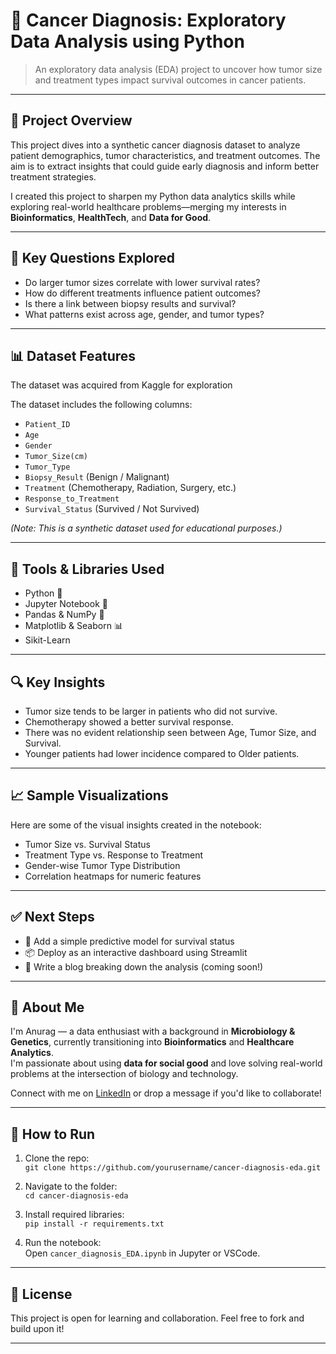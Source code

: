 # 🧬 Cancer Diagnosis: Exploratory Data Analysis using Python

> An exploratory data analysis (EDA) project to uncover how tumor size and treatment types impact survival outcomes in cancer patients.

---

## 📌 Project Overview

This project dives into a synthetic cancer diagnosis dataset to analyze patient demographics, tumor characteristics, and treatment outcomes. The aim is to extract insights that could guide early diagnosis and inform better treatment strategies.

I created this project to sharpen my Python data analytics skills while exploring real-world healthcare problems—merging my interests in **Bioinformatics**, **HealthTech**, and **Data for Good**.

---

## 🧠 Key Questions Explored

- Do larger tumor sizes correlate with lower survival rates?
- How do different treatments influence patient outcomes?
- Is there a link between biopsy results and survival?
- What patterns exist across age, gender, and tumor types?    

---

## 📊 Dataset Features
The dataset was acquired from Kaggle for exploration

The dataset includes the following columns:

- `Patient_ID`
- `Age`
- `Gender`
- `Tumor_Size(cm)`
- `Tumor_Type`
- `Biopsy_Result` (Benign / Malignant)
- `Treatment` (Chemotherapy, Radiation, Surgery, etc.)
- `Response_to_Treatment`
- `Survival_Status` (Survived / Not Survived)

*(Note: This is a synthetic dataset used for educational purposes.)*

---

## 🧪 Tools & Libraries Used

- Python 🐍
- Jupyter Notebook 📓
- Pandas & NumPy 🧮
- Matplotlib & Seaborn 📊
- Sikit-Learn

---

## 🔍 Key Insights

- Tumor size tends to be larger in patients who did not survive.
- Chemotherapy showed a better survival response.
- There was no evident relationship seen between Age, Tumor Size, and Survival.
- Younger patients had lower incidence compared to Older patients.

---

## 📈 Sample Visualizations

Here are some of the visual insights created in the notebook:

- Tumor Size vs. Survival Status
- Treatment Type vs. Response to Treatment
- Gender-wise Tumor Type Distribution
- Correlation heatmaps for numeric features

---

## ✅ Next Steps

- 🔮 Add a simple predictive model for survival status
- 📦 Deploy as an interactive dashboard using Streamlit
- 🧠 Write a blog breaking down the analysis (coming soon!)

---

## 👤 About Me

I'm Anurag — a data enthusiast with a background in **Microbiology & Genetics**, currently transitioning into **Bioinformatics** and **Healthcare Analytics**.  
I'm passionate about using **data for social good** and love solving real-world problems at the intersection of biology and technology.

Connect with me on [LinkedIn](www.linkedin.com/in/anurag-shr) or drop a message if you'd like to collaborate!

---

## 📂 How to Run

1. Clone the repo:  
   `git clone https://github.com/yourusername/cancer-diagnosis-eda.git`

2. Navigate to the folder:  
   `cd cancer-diagnosis-eda`

3. Install required libraries:  
   `pip install -r requirements.txt`

4. Run the notebook:  
   Open `cancer_diagnosis_EDA.ipynb` in Jupyter or VSCode.

---

## 📄 License

This project is open for learning and collaboration. Feel free to fork and build upon it!

---
